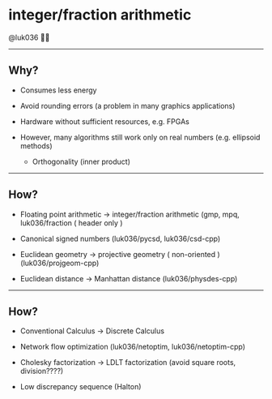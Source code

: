 # integer/fraction arithmetic

@luk036 👨‍💻

---

## Why?

- Consumes less energy

- Avoid rounding errors (a problem in many graphics applications)

- Hardware without sufficient resources, e.g. FPGAs

- However, many algorithms still work only on real numbers (e.g. ellipsoid methods)
  - Orthogonality (inner product)

---

## How?

- Floating point arithmetic -> integer/fraction arithmetic
  (gmp, mpq, luk036/fraction ( header only )

- Canonical signed numbers
  (luk036/pycsd, luk036/csd-cpp)

- Euclidean geometry -> projective geometry ( non-oriented )
  (luk036/projgeom-cpp)

- Euclidean distance -> Manhattan distance
  (luk036/physdes-cpp)

---

## How?

- Conventional Calculus -> Discrete Calculus

- Network flow optimization
  (luk036/netoptim, luk036/netoptim-cpp)

- Cholesky factorization -> LDLT factorization (avoid square roots, division????)

- Low discrepancy sequence (Halton)
